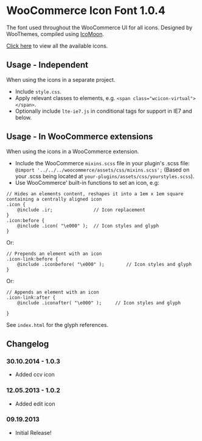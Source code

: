 # WooCommerce Icon Font 1.0.4
The font used throughout the WooCommerce UI for all icons. Designed by WooThemes, compiled using [IcoMoon](http://icomoon.io/).

[Click here](https://rawgit.com/woothemes/woocommerce-icons/master/demo.html) to view all the available icons.

## Usage - Independent
When using the icons in a separate project.
* Include `style.css`.
* Apply relevant classes to elements, e.g. `<span class="wcicon-virtual"></span>`.
* Optionally include `lte-ie7.js` in conditional tags for support in IE7 and below.

## Usage - In WooCommerce extensions
When using the icons in a WooCommerce extension.
* Include the WooCommerce `mixins.scss` file in your plugin's .scss file: `@import '../../../woocommerce/assets/css/mixins.scss';` (Based on your .scss being located at `your-plugins/assets/css/yourstyles.scss`).
* Use WooCommerce' built-in functions to set an icon, e.g:

```
// Hides an elements content, reshapes it into a 1em x 1em square containing a centrally aligned icon
.icon {
    @include .ir; 				// Icon replacement
}
.icon:before {
    @include .icon( "\e000" ); 	// Icon styles and glyph
}
```

Or:

```
// Prepends an element with an icon
.icon-link:before {
    @include .iconbefore( "\e000" );		// Icon styles and glyph
}
```

Or:

```
// Appends an element with an icon
.icon-link:after {
    @include .iconafter( "\e000" );		// Icon styles and glyph

}
```

See `index.html` for the glyph references.

## Changelog

### 30.10.2014 - 1.0.3
* Added ccv icon

### 12.05.2013 - 1.0.2
* Added edit icon

### 09.19.2013
* Initial Release!
